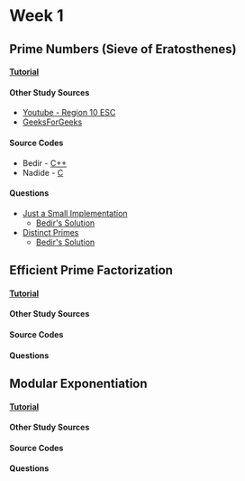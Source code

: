 # Week 1


## Prime Numbers (Sieve of Eratosthenes)

#### [Tutorial](https://github.com/NAU-ACM/ACM-ICPC-Preparation/blob/master/Week1/Sieve-of-Eretosthenes/README.md) 

#### Other Study Sources
- [Youtube - Region 10 ESC](https://www.youtube.com/watch?v=V08g_lkKj6Q)
- [GeeksForGeeks](http://www.geeksforgeeks.org/sieve-of-eratosthenes/)

#### Source Codes
- Bedir - [C++](https://github.com/BedirT/AlgorithmsL/blob/master/Algorithms/Math/Sieve%20of%20Eratorthenes.cpp)
- Nadide - [C](https://github.com/nadide/ACM-ICPC/blob/master/codes/math_primeNumbers.c)

#### Questions
- [Just a Small Implementation](https://wiki.haskell.org/99_questions/Solutions/39)
	- [Bedir's Solution](https://github.com/BedirT/AlgorithmsL/blob/master/Problems/Curriculum%20Q's/Week%204/sieve%20question.cpp)
- [Distinct Primes](http://www.spoj.com/problems/AMR11E/)
	- [Bedir's Solution](https://github.com/BedirT/AlgorithmsL/blob/master/Problems/Curriculum%20Q's/Week%204/AMR11E%20-%20Distinct%20Primes.cpp)



## Efficient Prime Factorization

#### [Tutorial]()

#### Other Study Sources
 
#### Source Codes

#### Questions



## Modular Exponentiation

#### [Tutorial]()
 
#### Other Study Sources
 
#### Source Codes

#### Questions
